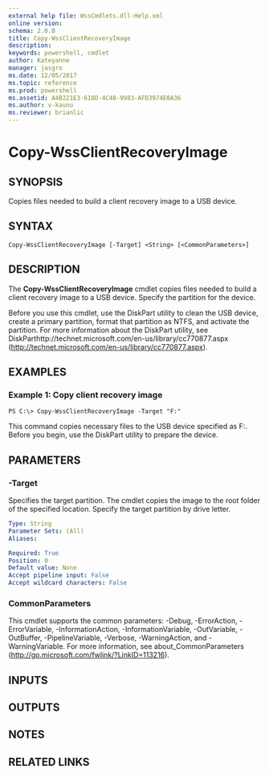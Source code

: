 ```yaml
---
external help file: WssCmdlets.dll-Help.xml
online version: 
schema: 2.0.0
title: Copy-WssClientRecoveryImage
description: 
keywords: powershell, cmdlet
author: Kateyanne
manager: jasgro
ms.date: 12/05/2017
ms.topic: reference
ms.prod: powershell
ms.assetid: A4B221E3-618D-4C48-9983-AFD3974E0A36
ms.author: v-kaunu
ms.reviewer: brianlic
---
```


# Copy-WssClientRecoveryImage

## SYNOPSIS
Copies files needed to build a client recovery image to a USB device.

## SYNTAX

```
Copy-WssClientRecoveryImage [-Target] <String> [<CommonParameters>]
```

## DESCRIPTION
The **Copy-WssClientRecoveryImage** cmdlet copies files needed to build a client recovery image to a USB device.
Specify the partition for the device.

Before you use this cmdlet, use the DiskPart utility to clean the USB device, create a primary partition, format that partition as NTFS, and activate the partition.
For more information about the DiskPart utility, see DiskParthttp://technet.microsoft.com/en-us/library/cc770877.aspx (http://technet.microsoft.com/en-us/library/cc770877.aspx).

## EXAMPLES

### Example 1: Copy client recovery image
```
PS C:\> Copy-WssClientRecoveryImage -Target "F:"
```

This command copies necessary files to the USB device specified as F:.
Before you begin, use the DiskPart utility to prepare the device.

## PARAMETERS

### -Target
Specifies the target partition.
The cmdlet copies the image to the root folder of the specified location.
Specify the target partition by drive letter.

```yaml
Type: String
Parameter Sets: (All)
Aliases: 

Required: True
Position: 0
Default value: None
Accept pipeline input: False
Accept wildcard characters: False
```

### CommonParameters
This cmdlet supports the common parameters: -Debug, -ErrorAction, -ErrorVariable, -InformationAction, -InformationVariable, -OutVariable, -OutBuffer, -PipelineVariable, -Verbose, -WarningAction, and -WarningVariable. For more information, see about_CommonParameters (http://go.microsoft.com/fwlink/?LinkID=113216).

## INPUTS

## OUTPUTS

## NOTES

## RELATED LINKS

